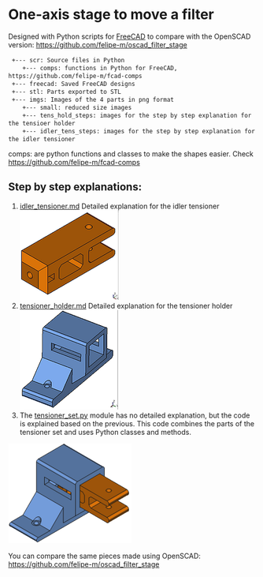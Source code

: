 # One-axis stage to move a filter

Designed with Python scripts for [FreeCAD](http://freecadweb.org/) to compare with the OpenSCAD version:
https://github.com/felipe-m/oscad_filter_stage


```
 +--- scr: Source files in Python
    +--- comps: functions in Python for FreeCAD, https://github.com/felipe-m/fcad-comps
 +--- freecad: Saved FreeCAD designs
 +--- stl: Parts exported to STL
 +--- imgs: Images of the 4 parts in png format
    +--- small: reduced size images
    +--- tens_hold_steps: images for the step by step explanation for the tensioer holder
    +--- idler_tens_steps: images for the step by step explanation for the idler tensioner
```

 comps: are python functions and classes to make the shapes easier. Check https://github.com/felipe-m/fcad-comps


## Step by step explanations:
1. [idler_tensioner.md](./idler_tensioner.md) Detailed explanation for the idler tensioner
![Idler Tensioner](imgs/small/idler_tensioner.png )
1. [tensioner_holder.md](./tensioner_holder.md) Detailed explanation for the tensioner holder
![Tensioner Holder](imgs/small/tens_holder.png )
1. The [tensioner_set.py](src/tensioner_set.py) module has no detailed explanation, but the code is explained based on the previous. This code combines the parts of the tensioner set and uses Python classes and methods.

![Tensioner Set](imgs/small/tensioner_set.png )

You can compare the same pieces made using OpenSCAD: https://github.com/felipe-m/oscad_filter_stage





